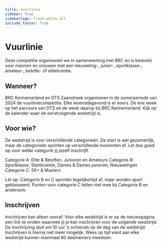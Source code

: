 ```yaml
---
title: Vuurlinie
sidebar: True
sidebarlogo: fresh-white-alt
include_footer: True
---
```


# Vuurlinie

Deze competitie organiseren we in samenwerking met BRC en is bedoeld voor mannen en vrouwen met een nieuweling-, junior-, sportklasse-, amateur-, belofte- of elitelicentie.

## Wanneer?
BRC Kennemerland en DTS Zaanstreek organiseren in de zomerperiode van 2024 de vuurliniecompetitie. Elke woensdagavond is er koers. De ene week op het parcours van DTS en de week daarop bij BRC Kennemerland. Kijk op de kalender waar de eerstvolgende wedstrijd is.

## Voor wie?
De wedstrijd is voor verschillende categorieën. De start is wel gezamenlijk, maar de categorieën sprinten op verschillende momenten af.  Let dus goed op voor welke categorie jij jezelf inschrijft.

Categorie A: Elite & Beloften, Junioren en Amateurs
Categorie B: Sportklasse, Startlicentie, Dames & Dames junioren, Nieuwelingen
Categorie C: 50+ & Masters

Let op: Categorie B en C sprinten tegelijkertijd af, maar worden apart geklasseerd. Punten voor categorie C tellen niet mee bij Categorie B en andersom.
## Inschrijven

Inschrijven kan alleen vooraf. Voor elke wedstrijd is er op de nieuwspagina een link te vinden waarmee jij je kan inschrijven voor de volgende wedstrijd. De inschrijving sluit om 10 uur ’s ochtends op de dag van de wedstrijd. Inschrijven is hierna niet meer mogelijk. Wees op tijd want aan elke wedstrijd kunnen maximaal 80 deelnemers meedoen.